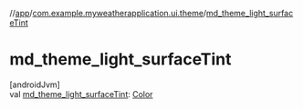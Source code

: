 //[app](../../index.md)/[com.example.myweatherapplication.ui.theme](index.md)/[md_theme_light_surfaceTint](md_theme_light_surface-tint.md)

# md_theme_light_surfaceTint

[androidJvm]\
val [md_theme_light_surfaceTint](md_theme_light_surface-tint.md): [Color](https://developer.android.com/reference/kotlin/androidx/compose/ui/graphics/Color.html)

